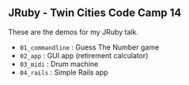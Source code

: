 JRuby - Twin Cities Code Camp 14
------

These are the demos for my JRuby talk.

* `01_commandline` : Guess The Number game
* `02_app` : GUI app (retirement calculator)
* `03_midi` : Drum machine 
* `04_rails` : Simple Rails app 


